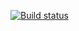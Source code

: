 [![Build status](https://ci.appveyor.com/api/projects/status/vabli7gcjs81nlbb?svg=true)](https://ci.appveyor.com/project/Isbocha/postman-echo)
